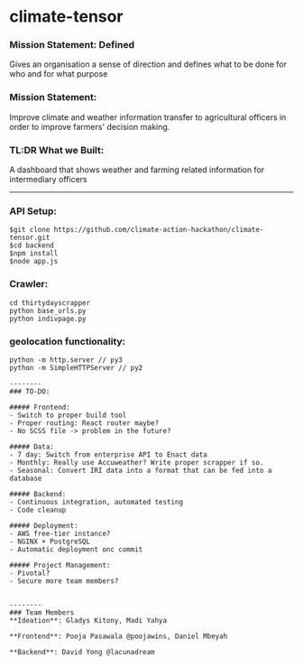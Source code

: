 # climate-tensor

### Mission Statement: Defined
Gives an organisation a sense of direction and defines what to be done for who and for what purpose

### Mission Statement:
Improve climate and weather information transfer to agricultural officers in order to improve farmers' decision making.

### TL:DR What we Built:

A dashboard that shows weather and farming related information for intermediary officers 

--------
### API Setup:

```
$git clone https://github.com/climate-action-hackathon/climate-tensor.git
$cd backend
$npm install
$node app.js
```

### Crawler:
```
cd thirtydayscrapper
python base_urls.py
python indivpage.py
```

### geolocation functionality: 
```
python -m http.server // py3
python -m SimpleHTTPServer // py2

--------
### TO-DO:

##### Frontend:
- Switch to proper build tool
- Proper routing: React router maybe?
- No SCSS file -> problem in the future?

##### Data:
- 7 day: Switch from enterprise API to Enact data
- Monthly: Really use Accuweather? Write proper scrapper if so.
- Seasonal: Convert IRI data into a format that can be fed into a database

##### Backend:
- Continuous integration, automated testing
- Code cleanup

##### Deployment:
- AWS free-tier instance?
- NGINX + PostgreSQL
- Automatic deployment onc commit

##### Project Management:
- Pivotal?
- Secure more team members?


--------
### Team Members
**Ideation**: Gladys Kitony, Madi Yahya

**Frontend**: Pooja Pasawala @poojawins, Daniel Mbeyah

**Backend**: David Yong @lacunadream
